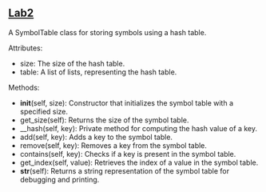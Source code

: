 ## [Lab2](https://github.com/bia1708/University/tree/flcd/UBB%20Assignments/Year3/Semester1/formal%20languages%20and%20compiler%20design/Lab2)

A SymbolTable class for storing symbols using a hash table.

Attributes:
- size: The size of the hash table.
- table: A list of lists, representing the hash table.

Methods:
- __init__(self, size): Constructor that initializes the symbol table with a specified size.
- get_size(self): Returns the size of the symbol table.
- __hash(self, key): Private method for computing the hash value of a key.
- add(self, key): Adds a key to the symbol table.
- remove(self, key): Removes a key from the symbol table.
- contains(self, key): Checks if a key is present in the symbol table.
- get_index(self, value): Retrieves the index of a value in the symbol table.
- __str__(self): Returns a string representation of the symbol table for debugging and printing.

